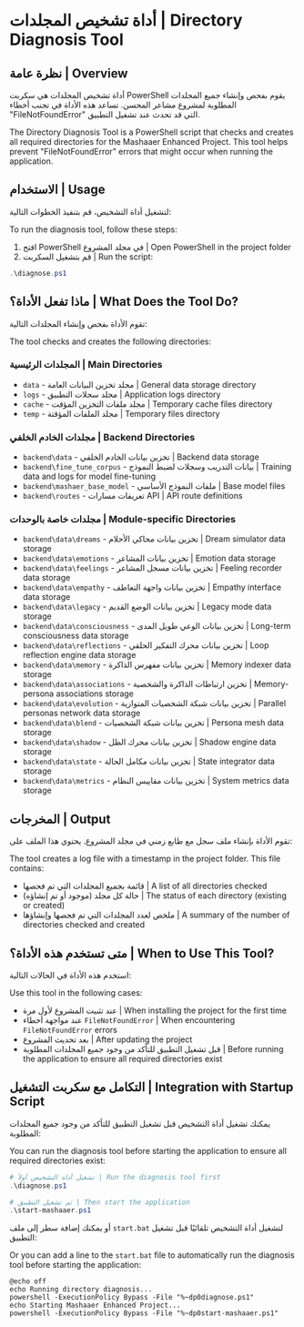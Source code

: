 # أداة تشخيص المجلدات | Directory Diagnosis Tool

## نظرة عامة | Overview

أداة تشخيص المجلدات هي سكربت PowerShell يقوم بفحص وإنشاء جميع المجلدات المطلوبة لمشروع مشاعر المحسن. تساعد هذه الأداة في تجنب أخطاء "FileNotFoundError" التي قد تحدث عند تشغيل التطبيق.

The Directory Diagnosis Tool is a PowerShell script that checks and creates all required directories for the Mashaaer Enhanced Project. This tool helps prevent "FileNotFoundError" errors that might occur when running the application.

## الاستخدام | Usage

لتشغيل أداة التشخيص، قم بتنفيذ الخطوات التالية:

To run the diagnosis tool, follow these steps:

1. افتح PowerShell في مجلد المشروع | Open PowerShell in the project folder
2. قم بتشغيل السكربت | Run the script:

```powershell
.\diagnose.ps1
```

## ماذا تفعل الأداة؟ | What Does the Tool Do?

تقوم الأداة بفحص وإنشاء المجلدات التالية:

The tool checks and creates the following directories:

### المجلدات الرئيسية | Main Directories
- `data` - مجلد تخزين البيانات العامة | General data storage directory
- `logs` - مجلد سجلات التطبيق | Application logs directory
- `cache` - مجلد ملفات التخزين المؤقت | Temporary cache files directory
- `temp` - مجلد الملفات المؤقتة | Temporary files directory

### مجلدات الخادم الخلفي | Backend Directories
- `backend\data` - تخزين بيانات الخادم الخلفي | Backend data storage
- `backend\fine_tune_corpus` - بيانات التدريب وسجلات لضبط النموذج | Training data and logs for model fine-tuning
- `backend\mashaer_base_model` - ملفات النموذج الأساسي | Base model files
- `backend\routes` - تعريفات مسارات API | API route definitions

### مجلدات خاصة بالوحدات | Module-specific Directories
- `backend\data\dreams` - تخزين بيانات محاكي الأحلام | Dream simulator data storage
- `backend\data\emotions` - تخزين بيانات المشاعر | Emotion data storage
- `backend\data\feelings` - تخزين بيانات مسجل المشاعر | Feeling recorder data storage
- `backend\data\empathy` - تخزين بيانات واجهة التعاطف | Empathy interface data storage
- `backend\data\legacy` - تخزين بيانات الوضع القديم | Legacy mode data storage
- `backend\data\consciousness` - تخزين بيانات الوعي طويل المدى | Long-term consciousness data storage
- `backend\data\reflections` - تخزين بيانات محرك التفكير الحلقي | Loop reflection engine data storage
- `backend\data\memory` - تخزين بيانات مفهرس الذاكرة | Memory indexer data storage
- `backend\data\associations` - تخزين ارتباطات الذاكرة والشخصية | Memory-persona associations storage
- `backend\data\evolution` - تخزين بيانات شبكة الشخصيات المتوازية | Parallel personas network data storage
- `backend\data\blend` - تخزين بيانات شبكة الشخصيات | Persona mesh data storage
- `backend\data\shadow` - تخزين بيانات محرك الظل | Shadow engine data storage
- `backend\data\state` - تخزين بيانات مكامل الحالة | State integrator data storage
- `backend\data\metrics` - تخزين بيانات مقاييس النظام | System metrics data storage

## المخرجات | Output

تقوم الأداة بإنشاء ملف سجل مع طابع زمني في مجلد المشروع. يحتوي هذا الملف على:

The tool creates a log file with a timestamp in the project folder. This file contains:

- قائمة بجميع المجلدات التي تم فحصها | A list of all directories checked
- حالة كل مجلد (موجود أو تم إنشاؤه) | The status of each directory (existing or created)
- ملخص لعدد المجلدات التي تم فحصها وإنشاؤها | A summary of the number of directories checked and created

## متى تستخدم هذه الأداة؟ | When to Use This Tool?

استخدم هذه الأداة في الحالات التالية:

Use this tool in the following cases:

- عند تثبيت المشروع لأول مرة | When installing the project for the first time
- عند مواجهة أخطاء `FileNotFoundError` | When encountering `FileNotFoundError` errors
- بعد تحديث المشروع | After updating the project
- قبل تشغيل التطبيق للتأكد من وجود جميع المجلدات المطلوبة | Before running the application to ensure all required directories exist

## التكامل مع سكربت التشغيل | Integration with Startup Script

يمكنك تشغيل أداة التشخيص قبل تشغيل التطبيق للتأكد من وجود جميع المجلدات المطلوبة:

You can run the diagnosis tool before starting the application to ensure all required directories exist:

```powershell
# تشغيل أداة التشخيص أولاً | Run the diagnosis tool first
.\diagnose.ps1

# ثم تشغيل التطبيق | Then start the application
.\start-mashaaer.ps1
```

أو يمكنك إضافة سطر إلى ملف `start.bat` لتشغيل أداة التشخيص تلقائيًا قبل تشغيل التطبيق:

Or you can add a line to the `start.bat` file to automatically run the diagnosis tool before starting the application:

```batch
@echo off
echo Running directory diagnosis...
powershell -ExecutionPolicy Bypass -File "%~dp0diagnose.ps1"
echo Starting Mashaaer Enhanced Project...
powershell -ExecutionPolicy Bypass -File "%~dp0start-mashaaer.ps1"
```